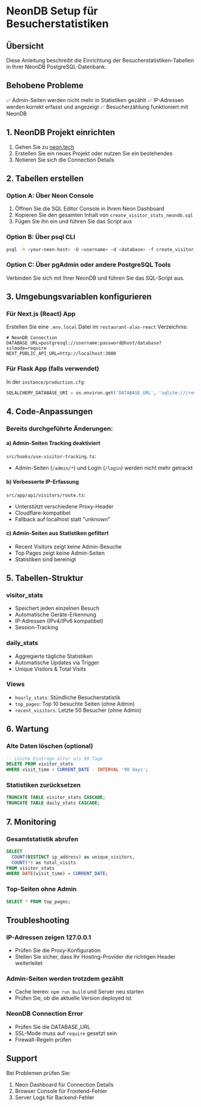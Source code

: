 # NeonDB Setup für Besucherstatistiken

## Übersicht
Diese Anleitung beschreibt die Einrichtung der Besucherstatistiken-Tabellen in Ihrer NeonDB PostgreSQL-Datenbank.

## Behobene Probleme
✅ Admin-Seiten werden nicht mehr in Statistiken gezählt
✅ IP-Adressen werden korrekt erfasst und angezeigt
✅ Besucherzählung funktioniert mit NeonDB

## 1. NeonDB Projekt einrichten

1. Gehen Sie zu [neon.tech](https://neon.tech)
2. Erstellen Sie ein neues Projekt oder nutzen Sie ein bestehendes
3. Notieren Sie sich die Connection Details

## 2. Tabellen erstellen

### Option A: Über Neon Console
1. Öffnen Sie die SQL Editor Console in Ihrem Neon Dashboard
2. Kopieren Sie den gesamten Inhalt von `create_visitor_stats_neondb.sql`
3. Fügen Sie ihn ein und führen Sie das Script aus

### Option B: Über psql CLI
```bash
psql -h <your-neon-host> -U <username> -d <database> -f create_visitor_stats_neondb.sql
```

### Option C: Über pgAdmin oder andere PostgreSQL Tools
Verbinden Sie sich mit Ihrer NeonDB und führen Sie das SQL-Script aus.

## 3. Umgebungsvariablen konfigurieren

### Für Next.js (React) App
Erstellen Sie eine `.env.local` Datei im `restaurant-alas-react` Verzeichnis:

```env
# NeonDB Connection
DATABASE_URL=postgresql://username:password@host/database?sslmode=require
NEXT_PUBLIC_API_URL=http://localhost:3000
```

### Für Flask App (falls verwendet)
In der `instance/production.cfg`:
```python
SQLALCHEMY_DATABASE_URI = os.environ.get('DATABASE_URL', 'sqlite:///restaurant.db')
```

## 4. Code-Anpassungen

### Bereits durchgeführte Änderungen:

#### a) Admin-Seiten Tracking deaktiviert
`src/hooks/use-visitor-tracking.ts`:
- Admin-Seiten (`/admin/*`) und Login (`/login`) werden nicht mehr getrackt

#### b) Verbesserte IP-Erfassung
`src/app/api/visitors/route.ts`:
- Unterstützt verschiedene Proxy-Header
- Cloudflare-kompatibel
- Fallback auf localhost statt "unknown"

#### c) Admin-Seiten aus Statistiken gefiltert
- Recent Visitors zeigt keine Admin-Besuche
- Top Pages zeigt keine Admin-Seiten
- Statistiken sind bereinigt

## 5. Tabellen-Struktur

### visitor_stats
- Speichert jeden einzelnen Besuch
- Automatische Geräte-Erkennung
- IP-Adressen (IPv4/IPv6 kompatibel)
- Session-Tracking

### daily_stats
- Aggregierte tägliche Statistiken
- Automatische Updates via Trigger
- Unique Visitors & Total Visits

### Views
- `hourly_stats`: Stündliche Besucherstatistik
- `top_pages`: Top 10 besuchte Seiten (ohne Admin)
- `recent_visitors`: Letzte 50 Besucher (ohne Admin)

## 6. Wartung

### Alte Daten löschen (optional)
```sql
-- Lösche Einträge älter als 90 Tage
DELETE FROM visitor_stats
WHERE visit_time < CURRENT_DATE - INTERVAL '90 days';
```

### Statistiken zurücksetzen
```sql
TRUNCATE TABLE visitor_stats CASCADE;
TRUNCATE TABLE daily_stats CASCADE;
```

## 7. Monitoring

### Gesamtstatistik abrufen
```sql
SELECT
  COUNT(DISTINCT ip_address) as unique_visitors,
  COUNT(*) as total_visits
FROM visitor_stats
WHERE DATE(visit_time) = CURRENT_DATE;
```

### Top-Seiten ohne Admin
```sql
SELECT * FROM top_pages;
```

## Troubleshooting

### IP-Adressen zeigen 127.0.0.1
- Prüfen Sie die Proxy-Konfiguration
- Stellen Sie sicher, dass Ihr Hosting-Provider die richtigen Header weiterleitet

### Admin-Seiten werden trotzdem gezählt
- Cache leeren: `npm run build` und Server neu starten
- Prüfen Sie, ob die aktuelle Version deployed ist

### NeonDB Connection Error
- Prüfen Sie die DATABASE_URL
- SSL-Mode muss auf `require` gesetzt sein
- Firewall-Regeln prüfen

## Support
Bei Problemen prüfen Sie:
1. Neon Dashboard für Connection Details
2. Browser Console für Frontend-Fehler
3. Server Logs für Backend-Fehler